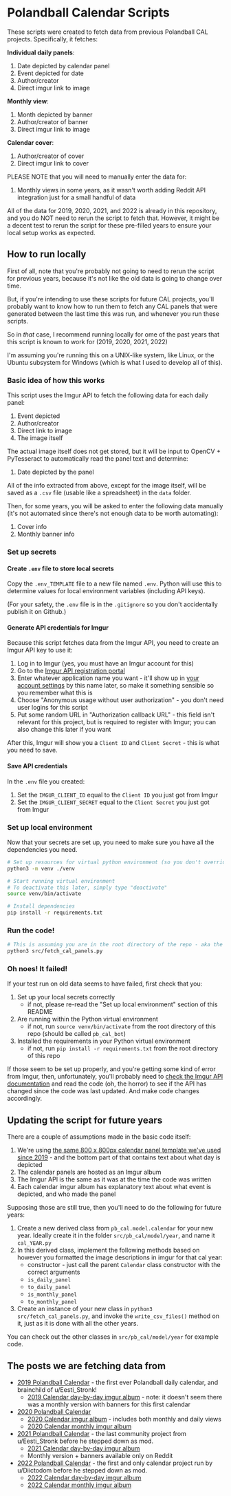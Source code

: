 # Polandball Calendar Scripts

These scripts were created to fetch data from previous Polandball CAL projects. Specifically, it fetches:

**Individual daily panels**:

1. Date depicted by calendar panel
2. Event depicted for date
3. Author/creator
4. Direct imgur link to image

**Monthly view**:

1. Month depicted by banner
2. Author/creator of banner
3. Direct imgur link to image

**Calendar cover**:

1. Author/creator of cover
2. Direct imgur link to cover

PLEASE NOTE that you will need to manually enter the data for:

1. Monthly views in some years, as it wasn't worth adding Reddit API integration just for a small handful of data

All of the data for 2019, 2020, 2021, and 2022 is already in this repository, and you do NOT need to rerun the script to fetch that. However, it might be a decent test to rerun the script for these pre-filled years to ensure your local setup works as expected.

## How to run locally

First of all, note that you're probably not going to need to rerun the script for previous years, because it's not like the old data is going to change over time.

But, if you're intending to use these scripts for future CAL projects, you'll probably want to know how to run them to fetch any CAL panels that were generated between the last time this was run, and whenever you run these scripts.

So in *that* case, I recommend running locally for ome of the past years that this script is known to work for (2019, 2020, 2021, 2022)

I'm assuming you're running this on a UNIX-like system, like Linux, or the Ubuntu subsystem for Windows (which is what I used to develop all of this).

### Basic idea of how this works

This script uses the Imgur API to fetch the following data for each daily panel:

1. Event depicted
2. Author/creator
3. Direct link to image
4. The image itself

The actual image itself does not get stored, but it will be input to OpenCV + PyTesseract to automatically read the panel text and determine:

1. Date depicted by the panel

All of the info extracted from above, except for the image itself, will be saved as a `.csv` file (usable like a spreadsheet) in the `data` folder.

Then, for some years, you will be asked to enter the following data manually (it's not automated since there's not enough data to be worth automating):

1. Cover info
2. Monthly banner info

### Set up secrets

#### Create `.env` file to store local secrets

Copy the `.env_TEMPLATE` file to a new file named `.env`. Python will use this to determine values for local environment variables (including API keys).

(For your safety, the `.env` file is in the `.gitignore` so you don't accidentally publish it on Github.)

#### Generate API credentials for Imgur

Because this script fetches data from the Imgur API, you need to create an Imgur API key to use it:

1. Log in to Imgur (yes, you must have an Imgur account for this)
2. Go to the [Imgur API registration portal](https://api.imgur.com/oauth2/addclient)
3. Enter whatever application name you want - it'll show up in [your account settings](https://imgur.com/account/settings/apps) by this name later, so make it something sensible so you remember what this is
4. Choose "Anonymous usage without user authorization" - you don't need user logins for this script
5. Put some random URL in "Authorization callback URL" - this field isn't relevant for this project, but is required to register with Imgur; you can also change this later if you want

After this, Imgur will show you a `Client ID` and `Client Secret` - this is what you need to save.

#### Save API credentials

In the `.env` file you created:

1. Set the `IMGUR_CLIENT_ID` equal to the `Client ID` you just got from Imgur
2. Set the `IMGUR_CLIENT_SECRET` equal to the `Client Secret` you just got from Imgur

### Set up local environment

Now that your secrets are set up, you need to make sure you have all the dependencies you need.

```sh
# Set up resources for virtual python environment (so you don't override local package installations)
python3 -m venv ./venv

# Start running virtual environment
# To deactivate this later, simply type "deactivate"
source venv/bin/activate

# Install dependencies
pip install -r requirements.txt
```

### Run the code!

```sh
# This is assuming you are in the root directory of the repo - aka the same directory containing this README file
python3 src/fetch_cal_panels.py
```

### Oh noes! It failed!

If your test run on old data seems to have failed, first check that you:

1. Set up your local secrets correctly
    - if not, please re-read the "Set up local environment" section of this README
2. Are running within the Python virtual environment
    - if not, run `source venv/bin/activate` from the root directory of this repo (should be called `pb_cal_bot`)
3. Installed the requirements in your Python virtual environment
    - if not, run `pip install -r requirements.txt` from the root directory of this repo

If those seem to be set up properly, and you're getting some kind of error from Imgur, then, unfortunately, you'll probably need to [check the Imgur API documentation](https://apidocs.imgur.com/#intro) and read the code (oh, the horror) to see if the API has changed since the code was last updated. And make code changes accordingly.

## Updating the script for future years

There are a couple of assumptions made in the basic code itself:

1. We're using [the same 800 x 800px calendar panel template we've used since 2019](https://imgur.com/lVGwa1h) - and the bottom part of that contains text about what day is depicted
2. The calendar panels are hosted as an Imgur album
3. The Imgur API is the same as it was at the time the code was written
4. Each calendar imgur album has explanatory text about what event is depicted, and who made the panel

Supposing those are still true, then you'll need to do the following for future years:

1. Create a new derived class from `pb_cal.model.calendar` for your new year. Ideally create it in the folder `src/pb_cal/model/year`, and name it `cal_YEAR.py`
2. In this derived class, implement the following methods based on however you formatted the image descriptions in imgur for that cal year:
    - constructor - just call the parent `Calendar` class constructor with the correct arguments
    - `is_daily_panel`
    - `to_daily_panel`
    - `is_monthly_panel`
    - `to_monthly_panel`
3. Create an instance of your new class in `python3 src/fetch_cal_panels.py`, and invoke the `write_csv_files()` method on it, just as it is done with all the other years.

You can check out the other classes in `src/pb_cal/model/year` for example code.

## The posts we are fetching data from

- [2019 Polandball Calendar](https://www.reddit.com/r/polandball/comments/ab6mg7/polandball_calendar_2019/) - the first ever Polandball daily calendar, and brainchild of u/Eesti_Stronk!
    - [2019 Calendar day-by-day imgur album](https://imgur.com/a/N63szEQ) - note: it doesn't seem there was a monthly version with banners for this first calendar
- [2020 Polandball Calendar](https://www.reddit.com/r/polandball/comments/effs6h/the_polandball_calendar_2020/)
    - [2020 Calendar imgur album](https://imgur.com/a/4doXh10) - includes both monthly and daily views
    - [2020 Calendar monthly imgur album](https://imgur.com/a/E25rtS0)
- [2021 Polandball Calendar](https://www.reddit.com/r/polandball/comments/kjxz7b/the_official_polandball_2021_calendar/) - the last community project from u/Eesti_Stronk before he stepped down as mod.
    - [2021 Calendar day-by-day imgur album](https://imgur.com/a/d7xEONX)
    - Monthly version + banners available only on Reddit
- [2022 Polandball Calendar](https://www.reddit.com/r/polandball/comments/rth7ke/the_official_polandball_2022_calendar/) - the first and only calendar project run by u/Diictodom before he stepped down as mod.
    - [2022 Calendar day-by-day imgur album](https://imgur.com/a/m9dGNpP)
    - [2022 Calendar monthly imgur album](https://imgur.com/a/v0qkh2t)

